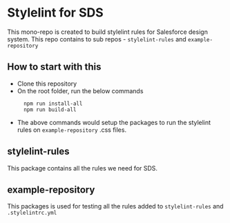 # Stylelint for SDS

This mono-repo is created to build stylelint rules for Salesforce design system. This repo contains to sub repos - `stylelint-rules` and `example-repository`

## How to start with this

- Clone this repository
- On the root folder, run the below commands
    ```
      npm run install-all
      npm run build-all
    ```
- The above commands would setup the packages to run the stylelint rules on `example-repository` .css files.

## stylelint-rules
This package contains all the rules we need for SDS.

## example-repository
This packages is used for testing all the rules added to `stylelint-rules` and `.stylelintrc.yml`